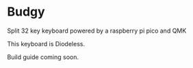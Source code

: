 # Budgy
 Split 32 key keyboard powered by a raspberry pi pico and QMK

This keyboard is Diodeless. 

Build guide coming soon. 

